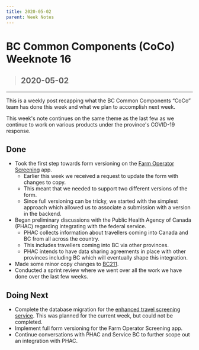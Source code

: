 ```yaml
---
title: 2020-05-02
parent: Week Notes
---
```

# BC Common Components (CoCo) Weeknote 16
> ## 2020-05-02
___

This is a weekly post recapping what the BC Common Components “CoCo” team has done this week and what we plan to accomplish next week. 

This week's note continues on the same theme as the last few as we continue to work on various products under the province's COVID-19 response.

## Done
- Took the first step towards form versioning on the [Farm Operator Screening](https://farmoperatorscreening.gov.bc.ca/) app. 
  - Earlier this week we received a request to update the form with changes to copy.
  - This meant that we needed to support two different versions of the form.
  - Since full versioning can be tricky, we started with the simplest approach which allowed us to associate a submission with a version in the backend.
- Began preliminary discussions with the Public Health Agency of Canada (PHAC) regarding integrating with the federal service.
  - PHAC collects information about travellers coming into Canada and BC from all across the country.
  - This includes travellers coming into BC via other provinces.
  - PHAC intends to have data sharing agreements in place with other provinces including BC which will eventually shape this integration.
- Made some minor copy changes to [BC211](http://bc211.ca/).  
- Conducted a sprint review where we went over all the work we have done over the last few weeks.

## Doing Next
- Complete the database migration for the [enhanced travel screening service](https://www.travelscreening.gov.bc.ca/). This was planned for the current week, but could not be completed.
- Implement full form versioning for the Farm Operator Screening app.
- Continue conversations with PHAC and Service BC to further scope out an integration with PHAC.